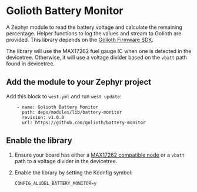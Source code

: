 # Golioth Battery Monitor

A Zephyr module to read the battery voltage and calculate the remaining
percentage. Helper functions to log the values and stream to Golioth are
provided. This library depends on the [Golioth Firmware
SDK](https://github.com/golioth/golioth-firmware-sdk/).

The library will use the MAX17262 fuel gauge IC when one is detected in
the devicetree. Otherwise, it will use a voltage divider based on the
`vbatt` path found in devicetree.

## Add the module to your Zephyr project

Add this block to `west.yml` and run `west update`:

```
    - name: Golioth Battery Monitor
      path: deps/modules/lib/battery-monitor
      revision: v1.0.0
      url: https://github.com/golioth/battery-monitor
```

## Enable the library

1. Ensure your board has either a [MAX17262 compatible
   node](https://docs.zephyrproject.org/latest/build/dts/api/bindings/sensor/maxim%2Cmax17262.html)
   or a `vbatt` path to a voltage divider in the devicetree.
2. Enable the library by setting the Kconfig symbol:

    ```
    CONFIG_ALUDEL_BATTERY_MONITOR=y
    ```
